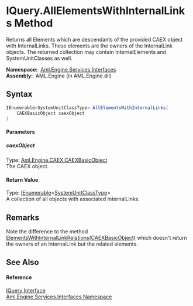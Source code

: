 IQuery.AllElementsWithInternalLinks Method
==========================================
Returns all Elements which are descendants of the provided CAEX object with InternalLinks. These elements are the owners of the InternalLink objects. The returned collection may contain InternalElements and SystemUnitClasses as well.

  **Namespace:**  [Aml.Engine.Services.Interfaces][1]  
  **Assembly:**  AML.Engine (in AML.Engine.dll)

Syntax
------

```csharp
IEnumerable<SystemUnitClassType> AllElementsWithInternalLinks(
	CAEXBasicObject caexObject
)
```

#### Parameters

##### *caexObject*
Type: [Aml.Engine.CAEX.CAEXBasicObject][2]  
The CAEX object.

#### Return Value
Type: [IEnumerable][3]&lt;[SystemUnitClassType][4]>  
 A collection of all objects with associated InternalLinks. 

Remarks
-------
 Note the difference to the method [ElementsWithInternalLinkRelations(CAEXBasicObject)][5] which doesn't return the owners of an InternalLink but the related elements. 

See Also
--------

#### Reference
[IQuery Interface][6]  
[Aml.Engine.Services.Interfaces Namespace][1]  

[1]: ../README.md
[2]: ../../Aml.Engine.CAEX/CAEXBasicObject/README.md
[3]: https://docs.microsoft.com/dotnet/api/system.collections.generic.ienumerable-1
[4]: ../../Aml.Engine.CAEX/SystemUnitClassType/README.md
[5]: ElementsWithInternalLinkRelations.md
[6]: README.md
[7]: https://www.automationml.org
[8]: ../../icons/logoShade.png